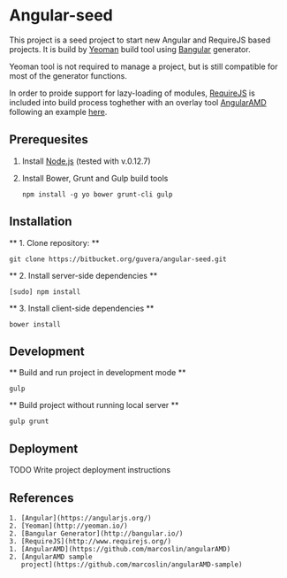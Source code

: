 Angular-seed
====

This project is a seed project to start new Angular and RequireJS based
projects.
It is build by [Yeoman](http://yeoman.io/) build tool using
[Bangular](http://bangular.io/) generator.

Yeoman tool is not required to manage a project, but is still compatible for
most of the generator functions.

In order to proide support for lazy-loading of modules,
[RequireJS](http://www.requirejs.org/) is included into build process toghether
with an overlay tool [AngularAMD](https://github.com/marcoslin/angularAMD)
following an example [here](https://github.com/marcoslin/angularAMD-sample).

Prerequesites
--

1. Install [Node.js](https://nodejs.org/en/) (tested with v.0.12.7)
2. Install Bower, Grunt and Gulp build tools

    `npm install -g yo bower grunt-cli gulp`



Installation
--

** 1. Clone repository: **

`git clone https://bitbucket.org/guvera/angular-seed.git`

** 2. Install server-side dependencies **

`[sudo] npm install`

** 3. Install client-side dependencies **

`bower install`


Development
--

** Build and run project in development mode **

`gulp`

** Build project without running local server **

`gulp grunt`


Deployment
--

TODO Write project deployment instructions


References
--
    1. [Angular](https://angularjs.org/)
    2. [Yeoman](http://yeoman.io/)
    2. [Bangular Generator](http://bangular.io/)
    3. [RequireJS](http://www.requirejs.org/)
    1. [AngularAMD](https://github.com/marcoslin/angularAMD)
    2. [AngularAMD sample
       project](https://github.com/marcoslin/angularAMD-sample)

